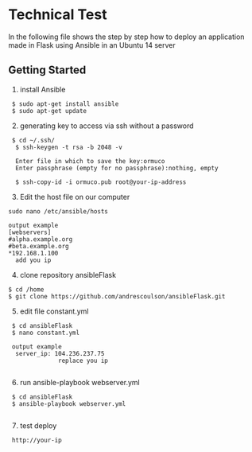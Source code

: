 # Technical Test 

In the following file shows the step by step how to deploy an application made in Flask using Ansible in an Ubuntu 14 server

## Getting Started

  1. install Ansible
  
```
 $ sudo apt-get install ansible 
 $ sudo apt-get update 
```

 2. generating key to access via ssh without a password
```
 $ cd ~/.ssh/
  $ ssh-keygen -t rsa -b 2048 -v     
  
  Enter file in which to save the key:ormuco
  Enter passphrase (empty for no passphrase):nothing, empty
  
  $ ssh-copy-id -i ormuco.pub root@your-ip-address
```
  3. Edit the host file on our computer
  
```
sudo nano /etc/ansible/hosts

output example
[webservers]
#alpha.example.org
#beta.example.org
*192.168.1.100
  add you ip
```
  4. clone repository ansibleFlask
  ```
  $ cd /home
  $ git clone https://github.com/andrescoulson/ansibleFlask.git
```

  5. edit file constant.yml 
```
 $ cd ansibleFlask
 $ nano constant.yml
 
 output example
  server_ip: 104.236.237.75
              replace you ip
 
```
  6. run ansible-playbook webserver.yml
```
 $ cd ansibleFlask
 $ ansible-playbook webserver.yml 
 
```
  7. test deploy
```
 http://your-ip
 
```

  
